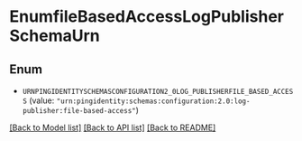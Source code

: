 # EnumfileBasedAccessLogPublisherSchemaUrn

## Enum


* `URNPINGIDENTITYSCHEMASCONFIGURATION2_0LOG_PUBLISHERFILE_BASED_ACCESS` (value: `"urn:pingidentity:schemas:configuration:2.0:log-publisher:file-based-access"`)


[[Back to Model list]](../README.md#documentation-for-models) [[Back to API list]](../README.md#documentation-for-api-endpoints) [[Back to README]](../README.md)


